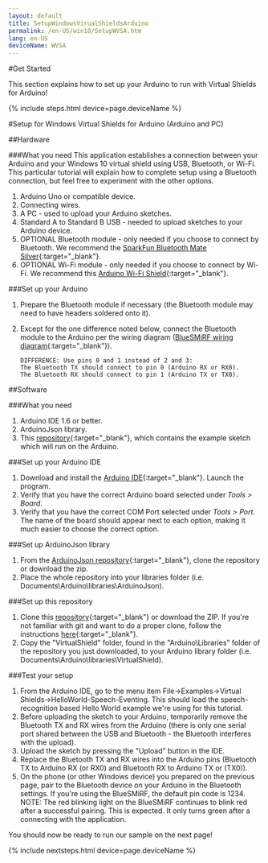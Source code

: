 ```yaml
---
layout: default
title: SetupWindowsVirualShieldsArduino
permalink: /en-US/win10/SetupWVSA.htm
lang: en-US
deviceName: WVSA
---
```


#Get Started

This section explains how to set up your Arduino to run with Virtual Shields for Arduino!

{% include steps.html device=page.deviceName %}

#Setup for Windows Virtual Shields for Arduino (Arduino and PC)

##Hardware

###What you need
This application establishes a connection between your Arduino and your Windows 10 virtual shield using USB, Bluetooth, or Wi-Fi.  This particular tutorial will explain how to complete setup using a Bluetooth connection, but feel free to experiment with the other options.

 1. Arduino Uno or compatible device.
 2. Connecting wires.
 3. A PC - used to upload your Arduino sketches.
 4. Standard A to Standard B USB - needed to upload sketches to your Arduino device.
 5. OPTIONAL Bluetooth module - only needed if you choose to connect by Bluetooth.  We recommend the [SparkFun Bluetooth Mate Silver](https://www.sparkfun.com/products/12576){:target="_blank"}.
 6. OPTIONAL Wi-Fi module - only needed if you choose to connect by Wi-Fi.  We recommend this [Arduino Wi-Fi Shield](https://www.arduino.cc/en/Main/ArduinoWiFiShield){:target="_blank"}.

###Set up your Arduino
 1. Prepare the Bluetooth module if necessary (the Bluetooth module may need to have headers soldered onto it).
 2. Except for the one difference noted below, connect the Bluetooth module to the Arduino per the wiring diagram ([BlueSMiRF wiring diagram](https://learn.sparkfun.com/tutorials/using-the-bluesmirf/hardware-hookup){:target="_blank"}).

		DIFFERENCE: Use pins 0 and 1 instead of 2 and 3:
		The Bluetooth TX should connect to pin 0 (Arduino RX or RX0).
		The Bluetooth RX should connect to pin 1 (Arduino TX or TX0).

##Software

###What you need
 1. Arduino IDE 1.6 or better.
 2. ArduinoJson library.
 3. This [repository](https://github.com/ms-iot/virtual-shields-arduino){:target="_blank"}, which contains the example sketch which will run on the Arduino.

###Set up your Arduino IDE
 1. Download and install the [Arduino IDE](http://www.arduino.cc/en/Main/Software){:target="_blank"}.  Launch the program.
 2. Verify that you have the correct Arduino board selected under *Tools > Board*.
 3. Verify that you have the correct COM Port selected under *Tools > Port*.  The name of the board should appear next to each option, making it much easier to choose the correct option.

###Set up ArduinoJson library
 1. From the [ArduinoJson repository](https://github.com/bblanchon/ArduinoJson){:target="_blank"}, clone the repository or download the zip.
 2. Place the whole repository into your libraries folder (i.e. Documents\Arduino\libraries\ArduinoJson\).

###Set up this repository
 1. Clone this [repository](https://github.com/ms-iot/virtual-shields-arduino){:target="_blank"} or download the ZIP.  If you're not familiar with git and want to do a proper clone, follow the instructions [here](https://help.github.com/articles/cloning-a-repository/){:target="_blank"}.
 2. Copy the "VirtualShield" folder, found in the "Arduino\Libraries" folder of the repository you just downloaded, to your Arduino library folder (i.e. Documents\Arduino\libraries\VirtualShield\).

###Test your setup
 1. From the Arduino IDE, go to the menu item File->Examples->Virtual Shields->HelloWorld-Speech-Eventing. This should load the speech-recognition based Hello World example we're using for this tutorial.
 2. Before uploading the sketch to your Arduino, temporarily remove the Bluetooth TX and RX wires from the Arduino (there is only one serial port shared between the USB and Bluetooth - the Bluetooth interferes with the upload).
 3. Upload the sketch by pressing the "Upload" button in the IDE.
 4. Replace the Bluetooth TX and RX wires into the Arduino pins (Bluetooth TX to Arduino RX (or RX0) and Bluetooth RX to Arduino TX or (TX0)).
 5. On the phone (or other Windows device) you prepared on the previous page, pair to the Bluetooth device on your Arduino in the Bluetooth settings. If you're using the BlueSMiRF, the default pin code is 1234. NOTE: The red blinking light on the BlueSMiRF continues to blink red after a successful pairing. This is expected. It only turns green after a connecting with the application.

You should now be ready to run our sample on the next page!

 {% include nextsteps.html device=page.deviceName %}

